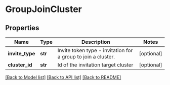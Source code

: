 # GroupJoinCluster

## Properties
Name | Type | Description | Notes
------------ | ------------- | ------------- | -------------
**invite_type** | **str** | Invite token type - invitation for a group to join a cluster. | [optional] 
**cluster_id** | **str** | Id of the invitation target cluster | [optional] 

[[Back to Model list]](../README.md#documentation-for-models) [[Back to API list]](../README.md#documentation-for-api-endpoints) [[Back to README]](../README.md)

